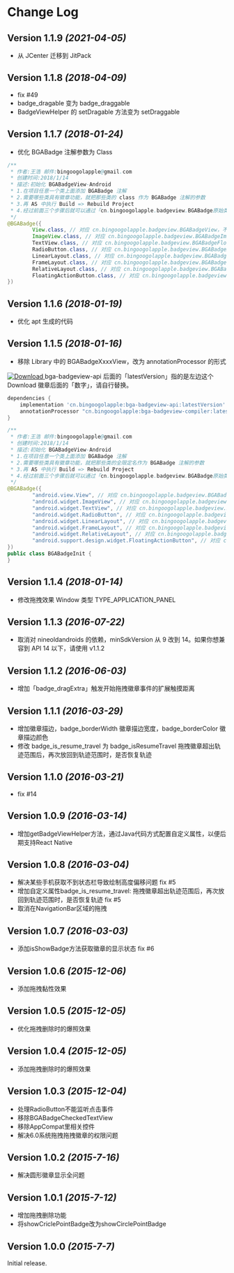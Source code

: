 Change Log
==========

Version 1.1.9 *(2021-04-05)*
----------------------------

- 从 JCenter 迁移到 JitPack

Version 1.1.8 *(2018-04-09)*
----------------------------

- fix #49
- badge_dragable 变为 badge_draggable
- BadgeViewHelper 的 setDragable 方法变为 setDraggable

Version 1.1.7 *(2018-01-24)*
----------------------------

- 优化 BGABadge 注解参数为 Class
```Java
/**
 * 作者:王浩 邮件:bingoogolapple@gmail.com
 * 创建时间:2018/1/14
 * 描述:初始化 BGABadgeView-Android
 * 1.在项目任意一个类上面添加 BGABadge 注解
 * 2.需要哪些类具有徽章功能，就把那些类的 class 作为 BGABadge 注解的参数
 * 3.再 AS 中执行 Build => Rebuild Project
 * 4.经过前面三个步骤后就可以通过「cn.bingoogolapple.badgeview.BGABadge原始类名」来使用徽章控件了
 */
@BGABadge({
        View.class, // 对应 cn.bingoogolapple.badgeview.BGABadgeView，不想用这个类的话就删了这一行
        ImageView.class, // 对应 cn.bingoogolapple.badgeview.BGABadgeImageView，不想用这个类的话就删了这一行
        TextView.class, // 对应 cn.bingoogolapple.badgeview.BGABadgeFloatingTextView，不想用这个类的话就删了这一行
        RadioButton.class, // 对应 cn.bingoogolapple.badgeview.BGABadgeRadioButton，不想用这个类的话就删了这一行
        LinearLayout.class, // 对应 cn.bingoogolapple.badgeview.BGABadgeLinearLayout，不想用这个类的话就删了这一行
        FrameLayout.class, // 对应 cn.bingoogolapple.badgeview.BGABadgeFrameLayout，不想用这个类的话就删了这一行
        RelativeLayout.class, // 对应 cn.bingoogolapple.badgeview.BGABadgeRelativeLayout，不想用这个类的话就删了这一行
        FloatingActionButton.class, // 对应 cn.bingoogolapple.badgeview.BGABadgeFloatingActionButton，不想用这个类的话就删了这一行
})
```

Version 1.1.6 *(2018-01-19)*
----------------------------

- 优化 apt 生成的代码

Version 1.1.5 *(2018-01-16)*
----------------------------

- 移除 Library 中的 BGABadgeXxxxView，改为 annotationProcessor 的形式

[ ![Download](https://api.bintray.com/packages/bingoogolapple/maven/bga-badgeview-api/images/download.svg) ](https://bintray.com/bingoogolapple/maven/bga-badgeview-api/_latestVersion) bga-badgeview-api 后面的「latestVersion」指的是左边这个 Download 徽章后面的「数字」，请自行替换。

```groovy
dependencies {
    implementation 'cn.bingoogolapple:bga-badgeview-api:latestVersion'
    annotationProcessor "cn.bingoogolapple:bga-badgeview-compiler:latestVersion"
}
```

```Java
/**
 * 作者:王浩 邮件:bingoogolapple@gmail.com
 * 创建时间:2018/1/14
 * 描述:初始化 BGABadgeView-Android
 * 1.在项目任意一个类上面添加 BGABadge 注解
 * 2.需要哪些类具有徽章功能，就把那些类的全限定名作为 BGABadge 注解的参数
 * 3.再 AS 中执行 Build => Rebuild Project
 * 4.经过前面三个步骤后就可以通过「cn.bingoogolapple.badgeview.BGABadge原始类名」来使用徽章控件了
 */
@BGABadge({
        "android.view.View", // 对应 cn.bingoogolapple.badgeview.BGABadgeView
        "android.widget.ImageView", // 对应 cn.bingoogolapple.badgeview.BGABadgeImageView
        "android.widget.TextView", // 对应 cn.bingoogolapple.badgeview.BGABadgeFloatingTextView
        "android.widget.RadioButton", // 对应 cn.bingoogolapple.badgeview.BGABadgeRadioButton
        "android.widget.LinearLayout", // 对应 cn.bingoogolapple.badgeview.BGABadgeLinearLayout
        "android.widget.FrameLayout", // 对应 cn.bingoogolapple.badgeview.BGABadgeFrameLayout
        "android.widget.RelativeLayout", // 对应 cn.bingoogolapple.badgeview.BGABadgeRelativeLayout
        "android.support.design.widget.FloatingActionButton", // 对应 cn.bingoogolapple.badgeview.BGABadgeFloatingActionButton
})
public class BGABadgeInit {
}
```

Version 1.1.4 *(2018-01-14)*
----------------------------

- 修改拖拽效果 Window 类型 TYPE_APPLICATION_PANEL

Version 1.1.3 *(2016-07-22)*
----------------------------

- 取消对 nineoldandroids 的依赖，minSdkVersion 从 9 改到 14。如果你想兼容到 API 14 以下，请使用 v1.1.2

Version 1.1.2 *(2016-06-03)*
----------------------------

- 增加「badge_dragExtra」触发开始拖拽徽章事件的扩展触摸距离

Version 1.1.1 *(2016-03-29)*
----------------------------

- 增加徽章描边，badge_borderWidth 徽章描边宽度，badge_borderColor 徽章描边颜色
- 修改 badge_is_resume_travel 为 badge_isResumeTravel 拖拽徽章超出轨迹范围后，再次放回到轨迹范围时，是否恢复轨迹

Version 1.1.0 *(2016-03-21)*
----------------------------

- fix #14

Version 1.0.9 *(2016-03-14)*
----------------------------

- 增加getBadgeViewHelper方法，通过Java代码方式配置自定义属性，以便后期支持React Native

Version 1.0.8 *(2016-03-04)*
----------------------------

- 解决某些手机获取不到状态栏导致绘制高度偏移问题  fix #5
- 增加自定义属性badge_is_resume_travel: 拖拽徽章超出轨迹范围后，再次放回到轨迹范围时，是否恢复轨迹  fix #5
- 取消在NavigationBar区域的拖拽

Version 1.0.7 *(2016-03-03)*
----------------------------

- 添加isShowBadge方法获取徽章的显示状态  fix #6

Version 1.0.6 *(2015-12-06)*
----------------------------

- 添加拖拽黏性效果

Version 1.0.5 *(2015-12-05)*
----------------------------

- 优化拖拽删除时的爆照效果

Version 1.0.4 *(2015-12-05)*
----------------------------

- 添加拖拽删除时的爆照效果

Version 1.0.3 *(2015-12-04)*
----------------------------

- 处理RadioButton不能监听点击事件
- 移除BGABadgeCheckedTextView
- 移除AppCompat里相关控件
- 解决6.0系统拖拽拖拽徽章的权限问题

Version 1.0.2 *(2015-7-16)*
----------------------------

- 解决圆形徽章显示全问题

Version 1.0.1 *(2015-7-12)*
----------------------------

- 增加拖拽删除功能
- 将showCriclePointBadge改为showCirclePointBadge

Version 1.0.0 *(2015-7-7)*
----------------------------

Initial release.
